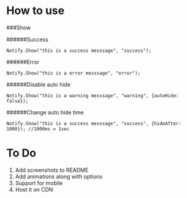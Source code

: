 How to use
===

###Show

######Success 

```
Notify.Show("this is a success messsage", "success");
```

######Error 

```
Notify.Show("this is a error messsage", "error");
```

######Disable auto hide
```
Notify.Show("this is a warning messsage", "warning", {autoHide: false});
```

######Change auto hide time
```
Notify.Show("this is a success messsage", "success", {hideAfter: 1000}); //1000ms = 1sec
```

To Do
===
1. Add screenshots to README
2. Add animations along with options
3. Support for mobile
4. Host it on CDN